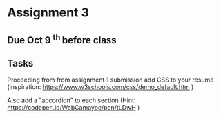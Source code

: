 # Assignment 3

## Due Oct 9 <sup> th </sup> before class

## Tasks
Proceeding from from assignment 1 submission add CSS to your resume
(inspiration: https://www.w3schools.com/css/demo_default.htm )

Also add a "accordion" to each section
(Hint: https://codepen.io/WebCamayoc/pen/tLDwH )


